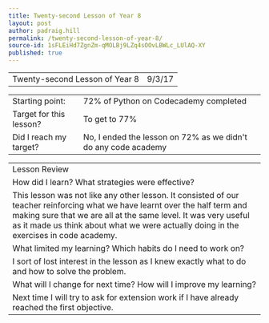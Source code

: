 ```yaml
---
title: Twenty-second Lesson of Year 8
layout: post
author: padraig.hill
permalink: /twenty-second-lesson-of-year-8/
source-id: 1sFLEiHd7ZgnZm-qMOLBj9LZq4sOOvLBWLc_LUlAQ-XY
published: true
---
```

<table>
  <tr>
    <td>Twenty-second Lesson of Year 8</td>
    <td>9/3/17</td>
  </tr>
</table>


<table>
  <tr>
    <td>Starting point:</td>
    <td>72% of Python on Codecademy completed</td>
  </tr>
  <tr>
    <td>Target for this lesson?</td>
    <td>To get to 77%</td>
  </tr>
  <tr>
    <td>Did I reach my target?</td>
    <td>No, I ended the lesson on 72% as we didn't do any  code academy</td>
  </tr>
</table>


<table>
  <tr>
    <td>Lesson Review</td>
  </tr>
  <tr>
    <td>How did I learn? What strategies were effective?</td>
  </tr>
  <tr>
    <td>This lesson was not like any other lesson. It consisted of our teacher reinforcing what we have learnt over the half term and making sure that we are all at the same level. It was very useful as it made us think about what we were actually doing in the exercises in code academy.</td>
  </tr>
  <tr>
    <td>What limited my learning? Which habits do I need to work on?</td>
  </tr>
  <tr>
    <td>I sort of lost interest in the lesson as I knew exactly what to do and how to solve the problem. </td>
  </tr>
  <tr>
    <td>What will I change for next time? How will I improve my learning?</td>
  </tr>
  <tr>
    <td>Next time I will try to ask for extension work if I have already reached the first objective.</td>
  </tr>
</table>


